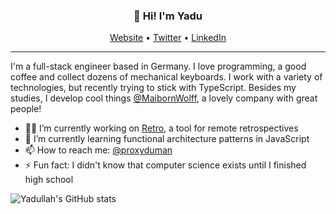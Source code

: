 <h3 align="center">👋 Hi! I'm Yadu</h3>
<p align="center">
  <a href="https://yduman.github.io">Website</a> •
  <a href="https://twitter.com/proxyduman">Twitter</a> •
  <a href="https://www.linkedin.com/in/yadullah-duman-601594137/">LinkedIn</a>
</p>

---

I'm a full-stack engineer based in Germany. I love programming, a good coffee and collect dozens of mechanical keyboards. I work with a variety of technologies, but recently trying to stick with TypeScript. Besides my studies, I develop cool things [@MaibornWolff](https://www.maibornwolff.de/), a lovely company with great people!


- 👨‍💻 I’m currently working on [Retro](http://www.github.com/yduman/retro), a tool for remote retrospectives
- 🌱 I’m currently learning functional architecture patterns in JavaScript
- 📫 How to reach me: [@proxyduman](https://twitter.com/proxyduman)
- ⚡ Fun fact: I didn't know that computer science exists until I finished high school

![Yadullah's GitHub stats](https://github-readme-stats.vercel.app/api?username=yduman&show_icons=true&title_color=fff&icon_color=79ff97&text_color=9f9f9f&bg_color=151515)